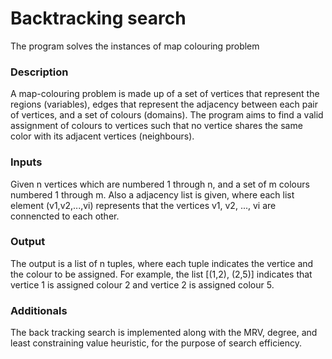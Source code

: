 # Backtracking search
The program solves the instances of map colouring problem

### Description
A map-colouring problem is made up of a set of vertices that represent the regions (variables), edges that represent the adjacency between each pair of vertices, and a set of colours (domains). The program aims to find a valid assignment of colours to vertices such that no vertice shares the same color with its adjacent vertices (neighbours). 

### Inputs
Given n vertices which are numbered 1 through n, and a set of m colours numbered 1 through m. Also a adjacency list is given, where each list element (v1,v2,...,vi) represents that the vertices v1, v2, ..., vi are connencted to each other. 

### Output
The output is a list of n tuples, where each tuple indicates the vertice and the colour to be assigned. For example, the list [(1,2), (2,5)] indicates that vertice 1 is assigned colour 2 and vertice 2 is assigned colour 5.

### Additionals
The back tracking search is implemented along with the MRV, degree, and least constraining value heuristic, for the purpose of search efficiency. 
